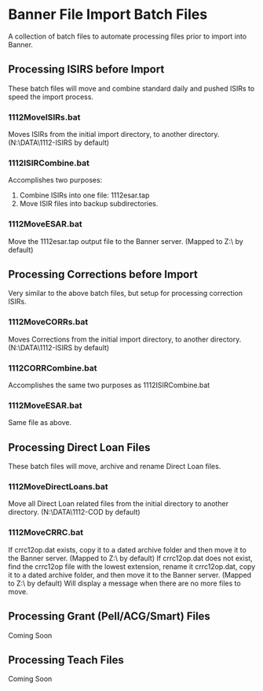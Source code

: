 Banner File Import Batch Files
==============================

A collection of batch files to automate processing files prior to import into Banner.


Processing ISIRS before Import
------------------------------

These batch files will move and combine standard daily and pushed ISIRs to speed the import process.

### 1112MoveISIRs.bat ###

Moves ISIRs from the initial import directory, to another directory. (N:\DATA\1112-ISIRS by default)

### 1112ISIRCombine.bat ###

Accomplishes two purposes:

1. Combine ISIRs into one file: 1112esar.tap
2. Move ISIR files into backup subdirectories.

### 1112MoveESAR.bat ###

Move the 1112esar.tap output file to the Banner server. (Mapped to Z:\ by default)

Processing Corrections before Import
------------------------------------

Very similar to the above batch files, but setup for processing correction ISIRs.

### 1112MoveCORRs.bat ###

Moves Corrections from the initial import directory, to another directory. (N:\DATA\1112-ISIRS by default)

### 1112CORRCombine.bat ###

Accomplishes the same two purposes as 1112ISIRCombine.bat

### 1112MoveESAR.bat ###

Same file as above.

Processing Direct Loan Files
----------------------------

These batch files will move, archive and rename Direct Loan files.

### 1112MoveDirectLoans.bat ###

Move all Direct Loan related files from the initial directory to another directory. (N:\DATA\1112-COD by default)

### 1112MoveCRRC.bat ###

If crrc12op.dat exists, copy it to a dated archive folder and then move it to the Banner server. (Mapped to Z:\ by default) If crrc12op.dat does not exist, find the crrc12op file with the lowest extension, rename it crrc12op.dat, copy it to a dated archive folder, and then move it to the Banner server. (Mapped to Z:\ by default) Will display a message when there are no more files to move.

Processing Grant (Pell/ACG/Smart) Files
---------------------------------------

Coming Soon

Processing Teach Files
----------------------

Coming Soon